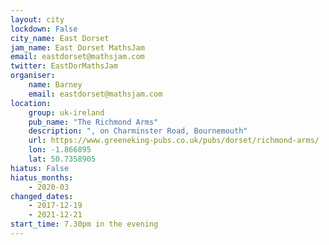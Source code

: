 ```yaml
---
layout: city                                           
lockdown: False
city_name: East Dorset                                                               
jam_name: East Dorset MathsJam
email: eastdorset@mathsjam.com
twitter: EastDorMathsJam
organiser:
    name: Barney
    email: eastdorset@mathsjam.com
location:
    group: uk-ireland
    pub_name: "The Richmond Arms"
    description: ", on Charminster Road, Bournemouth"
    url: https://www.greeneking-pubs.co.uk/pubs/dorset/richmond-arms/
    lon: -1.866895
    lat: 50.7358905
hiatus: False
hiatus_months:
    - 2020-03
changed_dates:
    - 2017-12-19
    - 2021-12-21
start_time: 7.30pm in the evening
---
```

